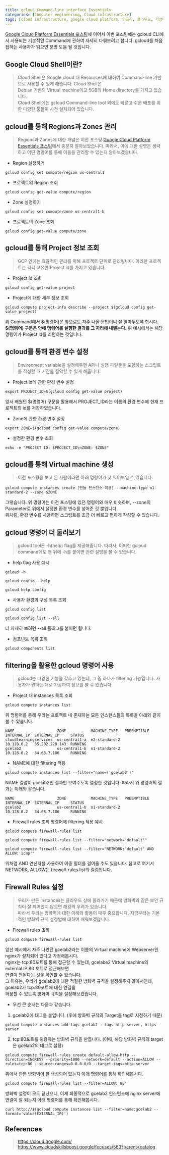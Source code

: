 ```yaml
---
title: gcloud Command-line interface Essentials
categories: [Computer engineering, Cloud infrastructure]
tags: [cloud infrastructure, google cloud platform, 인프라, 클라우드, 가상머신, 구글 클라우드 플랫폼]
---
```


[Google Cloud Platform Essentials 포스팅](https://l-o-g-a-n.github.io/posts/google-cloud-essentials)에 이어서 이번 포스팅에는 gcloud CLI에서 사용되는 기본적인 Command에 관하여 자세히 다뤄보려고 합니다. gcloud를 처음 접하는 사용자가 읽으면 분명 도움 될 것입니다.

## Google Cloud Shell이란?
> Cloud Shell은 Google cloud 내 Resources에 대하여 Command-line 기반으로 사용할 수 있게 해줍니다. Cloud Shell은  
Debian 기반의 Virtual machine이고 5GB의 Home directory를 가지고 있습니다.  
Cloud Shell에는 gcloud Command-line tool 외에도 빠르고 쉬운 배포를 위한 다양한 툴들이 사전 설치되어 있습니다.  


## gcloud를 통해 Regions과 Zones 관리
> Regions과 Zones에 대한 개념은 이전 포스팅 [Google Cloud Platform Essentials 포스팅](https://l-o-g-a-n.github.io/posts/google-cloud-essentials)에서 충분히 알아보았습니다. 따라서, 이에 대한 설명은 생략하고 어떤 명령어를 통해 이들을 관리할 수 있는지 알아보겠습니다.

* Region 설정하기
```
gcloud config set compute/region us-central1
```

* 프로젝트의 Region 조회
```
gcloud config get-value compute/region
```

* Zone 설정하기
```
gcloud config set compute/zone us-central1-b
```

* 프로젝트의 Zone 조회
```
gcloud config get-value compute/zone
```

## gcloud를 통해 Project 정보 조회
> GCP 안에는 효율적인 관리를 위해 프로젝트 단위로 관리됩니다. 이러한 프로젝트는 각각 고유한 Project id를 가지고 있습니다.

*  Project id 조회
```
gcloud config get-value project
```

* Project에 대한 세부 정보 조회
```
gcloud compute project-info describe --project $(gcloud config get-value project)
```
위 Command에서 \$(명령어)은 앞으로도 자주 나올 문법이니 잘 알아두도록 합시다.     
**\$(명령어) 구문은 안에 명령어를 실행한 결과를 그 자리에 내뱉는다.** 위 예시에서는 해당 명령어가 Project id를 리턴하는 것입니다.


## gcloud를 통해 환경 변수 설정
> Environment variable을 설정해두면 API나 실행 파일들을 포함하는 스크립트를 작성할 때 시간을 절약할 수 있게 해줍니다.

* Project id에 관한 환경 변수 설정
```
export PROJECT_ID=$(gcloud config get-value project)
```
앞서 배웠던 \$(명령어) 구문을 활용해서 PROJECT_ID라는 이름의 환경 변수에 현재 프로젝트의 id를 저장하였습니다.

* Zone에 관한 환경 변수 설정
```
export ZONE=$(gcloud config get-value compute/zone)
```

* 설정한 환경 변수 조회
```
echo -e "PROJECT ID: $PROJECT_ID\nZONE: $ZONE"
```

## gcloud를 통해 Virtual machine 생성
> 이전 포스팅을 보고 온 사람이라면 아래 명령어가 낯 익어보일 수 있습니다.
```
gcloud compute instances create [만들 인스턴스 이름] --machine-type n1-standard-2 --zone $ZONE
```
그렇습니다. 위 명령어는 이전 포스팅에 있던 명령어와 매우 비슷하며, --zone의 Parameter로 위에서 설정한 환경 변수를 넣어준 것 뿐입니다.  
위처럼, 환경 변수를 사용하면 스크립트를 조금 더 빠르고 편하게 작성할 수 있습니다.

## gcloud 명령어 더 둘러보기
> gcloud tool은 -h(help) flag를 제공해줍니다. 따라서, 어떠한 gcloud command에도 맨 뒤에 -h를 붙이면 관련 설명을 볼 수 있습니다.

* help flag 사용 예시
```
gcloud -h
```
```
gcloud config --help
```
```
gcloud help config
```

* 사용자 환경의 구성 목록 조회
```
gcloud config list
```
```
gcloud config list --all
```
더 자세히 보려면 --all 플래그를 붙이면 됩니다.

* 컴포넌트 목록 조회
```
gcloud components list
```

## filtering을 활용한 gcloud 명령어 사용
> gcloud는 다양한 기능을 갖추고 있는데, 그 중 하나가 filtering 기능입니다. 사용자가 원하는 대로 가공하여 정보를 볼 수 있습니다.

* Project 내 instances 목록 조회
```
gcloud compute instances list
```
위 명령어를 통해 우리는 프로젝트 내 존재하는 모든 인스턴스들의 목록을 아래와 같이 볼 수 있습니다.
```
NAME                   ZONE           MACHINE_TYPE   PREEMPTIBLE  INTERNAL_IP  EXTERNAL_IP     STATUS
cloudlearningservices  us-central1-a  e2-standard-2               10.128.0.2   35.202.228.143  RUNNING
gcelab2                us-central1-b  n1-standard-2               10.128.0.2   34.68.7.186     RUNNING
```

* NAME에 대한 filtering 적용
```
gcloud compute instances list --filter="name=('gcelab2')"
```
NAME 컬럼이 gcelab2인 결과만 보여주도록 설정한 것입니다. 따라서 위 명령어의 결과는 아래와 같습니다.
```
NAME                   ZONE           MACHINE_TYPE   PREEMPTIBLE  INTERNAL_IP  EXTERNAL_IP     STATUS
gcelab2                us-central1-b  n1-standard-2               10.128.0.2   34.68.7.186     RUNNING
```

* Firewall rules 조회 명령어에 filtering 적용 예시
```
gcloud compute firewall-rules list
```
```
gcloud compute firewall-rules list --filter="network='default'"
```
```
gcloud compute firewall-rules list --filter="NETWORK:'default' AND ALLOW:'icmp'"
```
위처럼 AND 연산자를 사용하여 이중 필터를 걸어줄 수도 있습니다. 참고로 여기서 NETWORK, ALLOW는 firewall-rules list의 컬럼입니다.

## Firewall Rules 설정
> 우리가 만든 instances는 클라우드 상에 올라가기 때문에 방화벽과 같은 보안 규칙이 잘 되어있지 않으면 해킹의 우려가 있습니다.  
따라서 우리는 방화벽에 대한 이해와 활용이 매우 중요합니다. 지금부터는 기본적인 방화벽 규칙 설정법에 대하여 배워보겠습니다.

* Firewall rules 조회
```
gcloud compute firewall-rules list
```
앞선 예시에서 자주 나왔던 gcelab2라는 이름의 Virtual machine에 Webserver인 nginx가 설치되어 있다고 가정해봅시다.  
nginx는 tcp:80포트를 통해 접근할 수 있는데, gcelabe2 Virtual machine의 external IP:80 포트로 접근해보면  
연결이 안된다는 것을 확인할 수 있습니다.  
그 이유는, 우리가 gcelab2에 대한 적절한 방화벽 규칙을 설정해주지 않아서인데, gcelab2가 tcp:80포트에 대한 연결을  
허용할 수 있도록 방화벽 규칙을 설정해보겠습니다.  

* 우선 큰 순서는 다음과 같습니다.  
1. gcelab2에 태그를 붙입니다. (후에 방화벽 규칙의 Target을 tag로 지정하기 때문)
```
gcloud compute instances add-tags gcelab2 --tags http-server, https-server
```
2. tcp:80포트를 허용하는 방화벽 규칙을 만듭니다. (이때, 해당 방화벽 규칙의 target은 gcelab2의 태그로 설정)
```
gcloud compute firewall-rules create default-allow-http --direction=INGRESS --priority=1000 --network=default --action=ALLOW --rules=tcp:80 --source-ranges=0.0.0.0/0 --target-tags=http-server
```

위에서 만든 방화벽이 잘 생성되어 있는지 아래 명령어를 통해 확인해봅시다.
```
gcloud compute firewall-rules list --filter=ALLOW:'80'
```
방화벽 설정이 모두 끝났으니, 이제 최종적으로 gcelab2 인스턴스에 nginx server에 연결이 잘 되는지 아래 명령어를 통해 확인해봅시다.
```
curl http://$(gcloud compute instances list --filter=name:gcelab2 --format='value(EXTERNAL_IP)')
```

## References
> https://cloud.google.com/  
https://www.cloudskillsboost.google/focuses/563?parent=catalog   